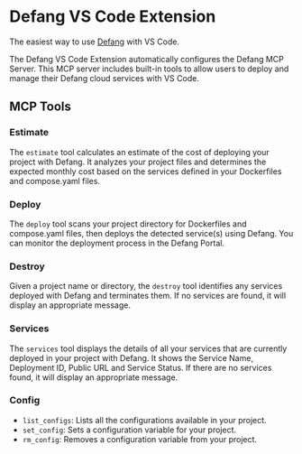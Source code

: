 # Defang VS Code Extension

The easiest way to use [Defang](https://defang.io) with VS Code.

The Defang VS Code Extension automatically configures the Defang MCP Server. This MCP server includes built-in tools to allow users to deploy and manage their Defang cloud services with VS Code.

## MCP Tools

### Estimate

The `estimate` tool calculates an estimate of the cost of deploying your project with Defang. It analyzes your project files and determines the expected monthly cost based on the services defined in your Dockerfiles and compose.yaml files.

### Deploy

The `deploy` tool scans your project directory for Dockerfiles and compose.yaml files, then deploys the detected service(s) using Defang. You can monitor the deployment process in the Defang Portal.

### Destroy

Given a project name or directory, the `destroy` tool identifies any services deployed with Defang and terminates them. If no services are found, it will display an appropriate message.

### Services

The `services` tool displays the details of all your services that are currently deployed in your project with Defang. It shows the Service Name, Deployment ID, Public URL and Service Status. If there are no services found, it will display an appropriate message.

### Config

* `list_configs`: Lists all the configurations available in your project.
* `set_config`: Sets a configuration variable for your project.
* `rm_config`: Removes a configuration variable from your project.

